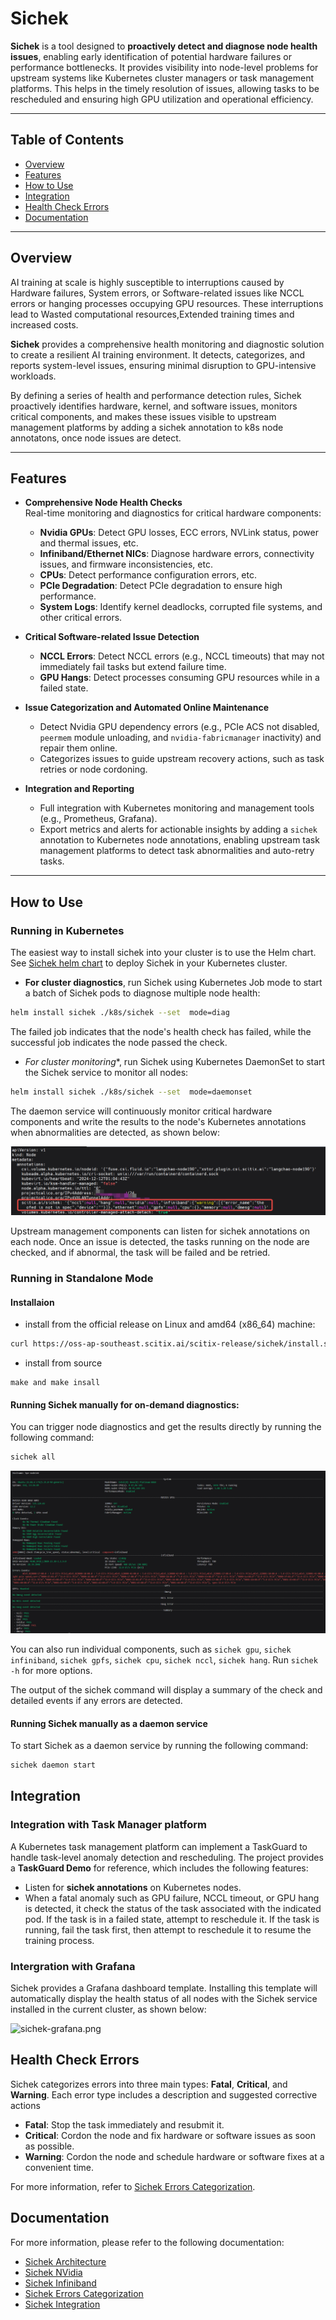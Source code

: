 # Sichek

**Sichek** is a tool designed to **proactively detect and diagnose node health issues**, enabling early identification of potential hardware failures or performance bottlenecks. It provides visibility into node-level problems for upstream systems like Kubernetes cluster managers or task management platforms. This helps in the timely resolution of issues, allowing tasks to be rescheduled and ensuring high GPU utilization and operational efficiency.


---

## Table of Contents
- [Overview](#overview)
- [Features](#features)
- [How to Use](#how-to-use)
- [Integration](#integration)
- [Health Check Errors](#health-check-errors)
- [Documentation](#documentation)

---

## Overview

AI training at scale is highly susceptible to interruptions caused by Hardware failures, System errors, or Software-related issues like NCCL errors or hanging processes occupying GPU resources.
These interruptions lead to Wasted computational resources,Extended training times and increased costs.

**Sichek** provides a comprehensive health monitoring and diagnostic solution to create a resilient AI training environment. It detects, categorizes, and reports system-level issues, ensuring minimal disruption to GPU-intensive workloads.  

By defining a series of health and performance detection rules, Sichek proactively identifies hardware, kernel, and software issues, monitors critical components, and makes these issues visible to upstream management platforms by adding a sichek annotation to k8s node annotatons, once node issues are detect.

---

## Features

- **Comprehensive Node Health Checks**  
  Real-time monitoring and diagnostics for critical hardware components:
  - **Nvidia GPUs**: Detect GPU losses, ECC errors, NVLink status, power and thermal issues, etc.
  - **Infiniband/Ethernet NICs**: Diagnose hardware errors, connectivity issues, and firmware inconsistencies, etc.
  - **CPUs**: Detect performance configuration errors, etc.
  - **PCIe Degradation**: Detect PCIe degradation to ensure high performance.
  - **System Logs**: Identify kernel deadlocks, corrupted file systems, and other critical errors.

- **Critical Software-related Issue Detection**  
  - **NCCL Errors**: Detect NCCL errors (e.g., NCCL timeouts) that may not immediately fail tasks but extend failure time.
  - **GPU Hangs**: Detect processes consuming GPU resources while in a failed state.

- **Issue Categorization and Automated Online Maintenance**  
  - Detect Nvidia GPU dependency errors (e.g., PCIe ACS not disabled, `peermem` module unloading, and `nvidia-fabricmanager` inactivity) and repair them online.
  - Categorizes issues to guide upstream recovery actions, such as task retries or node cordoning.

- **Integration and Reporting**
  - Full integration with Kubernetes monitoring and management tools (e.g., Prometheus, Grafana).
  - Export metrics and alerts for actionable insights by adding a `sichek` annotation to Kubernetes node annotations, enabling upstream task management platforms to detect task abnormalities and auto-retry tasks.

---

## How to Use

### Running in Kubernetes
The easiest way to install sichek into your cluster is to use the Helm chart.
See [Sichek helm chart](./k8s/sichek) to deploy Sichek in your Kubernetes cluster.

- **For cluster diagnostics**, run Sichek using Kubernetes Job mode to start a batch of Sichek pods to diagnose multiple node health:
```bash
helm install sichek ./k8s/sichek --set  mode=diag
```
The failed job indicates that the node's health check has failed, while the successful job indicates the node passed the check.

- *For cluster monitoring**, run Sichek using Kubernetes DaemonSet to start the Sichek service to monitor all nodes:

```bash
helm install sichek ./k8s/sichek --set  mode=daemonset
```
The daemon service will continuously monitor critical hardware components and write the results to the node's Kubernetes annotations when abnormalities are detected, as shown below:

![sichek-annotation.png](./docs/assets/sichek-annotation.png)

Upstream management components can listen for sichek annotations on each node. Once an issue is detected, the tasks running on the node are checked, and if abnormal, the task will be failed and be retried.

### Running in Standalone Mode

#### Installaion

- install from the official release on Linux and amd64 (x86_64) machine:

```bash
curl https://oss-ap-southeast.scitix.ai/scitix-release/sichek/install.sh |bash
```

- install from source

```
make and make insall
```

#### Running Sichek manually for on-demand diagnostics:

You can trigger node diagnostics and get the results directly by running the following command:
```bash
sichek all
```

![sichek-all.png](./docs/assets/sichek-all.png)


You can also run individual components,  such as  `sichek gpu`, `sichek infiniband`, `sichek gpfs`, `sichek cpu`, `sichek nccl`, `sichek hang`. Run `sichek -h` for more options.

The output of the sichek command will display a summary of the check and detailed events if any errors are detected.


#### Running Sichek manually as a daemon service

To start Sichek as a daemon service by running the following command:

```bash
sichek daemon start
```

## Integration
### Integration with Task Manager platform
A Kubernetes task management platform can implement a TaskGuard to handle task-level anomaly detection and rescheduling. The project provides a **TaskGuard Demo** for reference, which includes the following features:
- Listen for **sichek annotations** on Kubernetes nodes.
- When a fatal anomaly such as GPU failure, NCCL timeout, or GPU hang is detected, it check the status of the task associated with the indicated pod. If the task is in a failed state, attempt to reschedule it. If the task is running, fail the task first, then attempt to reschedule it to resume the training process.


### Intergration with Grafana

Sichek provides a Grafana dashboard template. Installing this template will automatically display the health status of all nodes with the Sichek service installed in the current cluster, as shown below:

![sichek-grafana.png](./docs/assets/sichek-grafana.png)


## Health Check Errors
Sichek categorizes errors into three main types: **Fatal**, **Critical**, and **Warning**. Each error type includes a description and suggested corrective actions
- **Fatal**: Stop the task immediately and resubmit it.
- **Critical**: Cordon the node and fix hardware or software issues as soon as possible.
- **Warning**: Cordon the node and schedule hardware or software fixes at a convenient time.

For more information, refer to [Sichek Errors Categorization](./docs/errors-categorization.md).

## Documentation

For more information, please refer to the following documentation:

- [Sichek Architecture](./docs/architecture.md)
- [Sichek NVidia](./docs/nvidia.md)
- [Sichek Infiniband](./docs/infiniband.md)
- [Sichek Errors Categorization](./docs/errors-categorization.md)
- [Sichek Integration](./docs/integration.md)